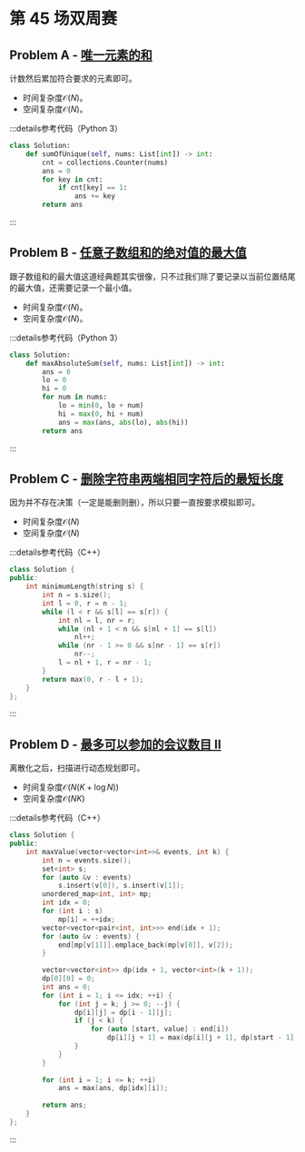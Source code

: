 # 第 45 场双周赛

## Problem A - [唯一元素的和](https://leetcode.cn/problems/sum-of-unique-elements/)

计数然后累加符合要求的元素即可。

- 时间复杂度$\mathcal{O}(N)$。
- 空间复杂度$\mathcal{O}(N)$。

:::details参考代码（Python 3）

```python
class Solution:
    def sumOfUnique(self, nums: List[int]) -> int:
        cnt = collections.Counter(nums)
        ans = 0
        for key in cnt:
            if cnt[key] == 1:
                ans += key
        return ans
```

:::

## Problem B - [任意子数组和的绝对值的最大值](https://leetcode.cn/problems/maximum-absolute-sum-of-any-subarray/)

跟子数组和的最大值这道经典题其实很像，只不过我们除了要记录以当前位置结尾的最大值，还需要记录一个最小值。

- 时间复杂度$\mathcal{O}(N)$。
- 空间复杂度$\mathcal{O}(N)$。

:::details参考代码（Python 3）

```python
class Solution:
    def maxAbsoluteSum(self, nums: List[int]) -> int:
        ans = 0
        lo = 0
        hi = 0
        for num in nums:
            lo = min(0, lo + num)
            hi = max(0, hi + num)
            ans = max(ans, abs(lo), abs(hi))
        return ans
```

:::

## Problem C - [删除字符串两端相同字符后的最短长度](https://leetcode.cn/problems/minimum-length-of-string-after-deleting-similar-ends/)

因为并不存在决策（一定是能删则删），所以只要一直按要求模拟即可。

- 时间复杂度$\mathcal{O}(N)$
- 空间复杂度$\mathcal{O}(N)$

:::details参考代码（C++）

```cpp
class Solution {
public:
    int minimumLength(string s) {
        int n = s.size();
        int l = 0, r = n - 1;
        while (l < r && s[l] == s[r]) {
            int nl = l, nr = r;
            while (nl + 1 < n && s[nl + 1] == s[l])
                nl++;
            while (nr - 1 >= 0 && s[nr - 1] == s[r])
                nr--;
            l = nl + 1, r = nr - 1;
        }
        return max(0, r - l + 1);
    }
};
```

:::

## Problem D - [最多可以参加的会议数目 II](https://leetcode.cn/problems/maximum-number-of-events-that-can-be-attended-ii/)

离散化之后，扫描进行动态规划即可。

- 时间复杂度$\mathcal{O}(N(K+\log N))$
- 空间复杂度$\mathcal{O}(NK)$

:::details参考代码（C++）

```cpp
class Solution {
public:
    int maxValue(vector<vector<int>>& events, int k) {
        int n = events.size();
        set<int> s;
        for (auto &v : events)
            s.insert(v[0]), s.insert(v[1]);
        unordered_map<int, int> mp;
        int idx = 0;
        for (int i : s)
            mp[i] = ++idx;
        vector<vector<pair<int, int>>> end(idx + 1);
        for (auto &v : events) {
            end[mp[v[1]]].emplace_back(mp[v[0]], v[2]);
        }
                
        vector<vector<int>> dp(idx + 1, vector<int>(k + 1));
        dp[0][0] = 0;
        int ans = 0;
        for (int i = 1; i <= idx; ++i) {
            for (int j = k; j >= 0; --j) {
                dp[i][j] = dp[i - 1][j];
                if (j < k) {
                    for (auto [start, value] : end[i])
                        dp[i][j + 1] = max(dp[i][j + 1], dp[start - 1][j] + value);
                }
            }
        }
        
        for (int i = 1; i <= k; ++i)
            ans = max(ans, dp[idx][i]);
        
        return ans;
    }
};
```

:::
